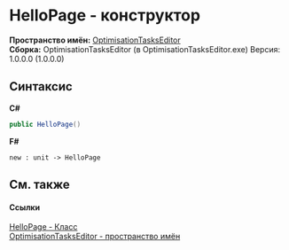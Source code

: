 # HelloPage - конструктор
 

**Пространство имён:**&nbsp;<a href="N_OptimisationTasksEditor">OptimisationTasksEditor</a><br />**Сборка:**&nbsp;OptimisationTasksEditor (в OptimisationTasksEditor.exe) Версия: 1.0.0.0 (1.0.0.0)

## Синтаксис

**C#**<br />
``` C#
public HelloPage()
```

**F#**<br />
``` F#
new : unit -> HelloPage
```


## См. также


#### Ссылки
<a href="T_OptimisationTasksEditor_HelloPage">HelloPage - Класс</a><br /><a href="N_OptimisationTasksEditor">OptimisationTasksEditor - пространство имён</a><br />